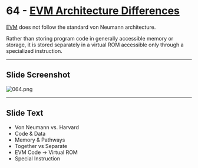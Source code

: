 # 64 - [EVM Architecture Differences](EVM%20Architecture%20Differences.md)

[EVM](EVM.md) does not follow the standard von Neumann architecture. 

Rather than storing program code in generally accessible memory or storage, it is stored separately in a virtual ROM accessible only through a specialized instruction.

___
## Slide Screenshot
![064.png](../../images/1.Ethereum%20101/064.png)
___
## Slide Text
- Von Neumann vs. Harvard
- Code & Data
- Memory & Pathways
- Together vs Separate 
- EVM Code -> Virtual ROM 
- Special Instruction 
